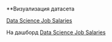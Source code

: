 **Визуализация датасета

[Data Science Job Salaries](https://www.kaggle.com/datasets/ruchi798/data-science-job-salaries)

На дашборд [Data Science Job Salaries](https://datalens.yandex.ru/chsg4y7oftqe3-data-science-job-salaries)